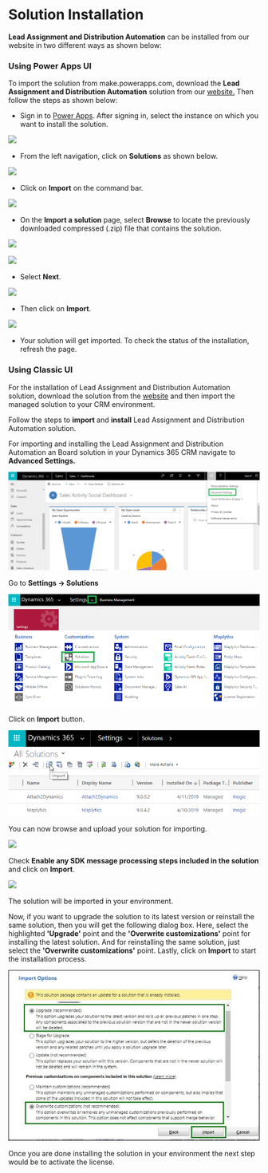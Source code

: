 # Solution Installation

**Lead Assignment and Distribution Automation** can be installed from our website in two different ways as shown below:

### Using Power Apps UI

To import the solution from make.powerapps.com, download the **Lead Assignment and Distribution Automation** solution from our [website.](https://www.inogic.com/product/productivity-apps/auto-manage-lead-assignment-and-distribution-automation-dynamics-365-crm) Then follow the steps as shown below:

* Sign in to [Power Apps](https://make.powerapps.com/?utm\_source=padocs\&utm\_medium=linkinadoc\&utm\_campaign=referralsfromdoc). After signing in, select the instance on which you want to install the solution.

![](<../../../.gitbook/assets/Power Apps Install\_1.png>)

* From the left navigation, click on **Solutions** as shown below.

![](<../../../.gitbook/assets/Power Apps Install\_2.png>)

* Click on **Import** on the command bar.

![](<../../../.gitbook/assets/Power Apps Install\_3.png>)

* On the **Import a solution** page, select **Browse** to locate the previously downloaded compressed (.zip) file that contains the solution.

![](<../../../.gitbook/assets/Power Apps Install\_4.png>)

![](<../../../.gitbook/assets/Power Apps Install\_5.png>)

* Select **Next**.

![](<../../../.gitbook/assets/Power Apps Install\_6.png>)

* Then click on **Import**.

![](<../../../.gitbook/assets/Power Apps Install\_7.png>)

* Your solution will get imported. To check the status of the installation, refresh the page.

### Using Classic UI

For the installation of Lead Assignment and Distribution Automation solution, download the solution from the [website](https://www.inogic.com/product/productivity-apps/auto-manage-lead-assignment-and-distribution-automation-dynamics-365-crm) and then import the managed solution to your CRM environment.&#x20;

Follow the steps to **import** and **install** Lead Assignment and Distribution Automation  solution.

For importing and installing the Lead Assignment and Distribution Automation an Board solution in your Dynamics 365 CRM navigate to **Advanced Settings.**

![](<../../../.gitbook/assets/1Installing-Click2Export-in-your-Environment (1).png>)

&#x20;Go to **Settings → Solutions**

![](../../../.gitbook/assets/2Installing-Click2Export-in-your-Environment.png)

Click on **Import** button.

![](../../../.gitbook/assets/3Installing-Click2Export-in-your-Environment.png)

You can now browse and upload your solution for importing.

![](<../../../.gitbook/assets/Classic Install\_4.png>)

Check **Enable any SDK message processing steps included in the solution** and click on **Import**.

![](<../../../.gitbook/assets/Install\_8 (2).png>)

The solution will be imported in your environment.

Now, if you want to upgrade the solution to its latest version or reinstall the same solution, then you will get the following dialog box. Here, select the highlighted **'Upgrade'** point and the **'Overwrite customizations'** point for installing the latest solution. And for reinstalling the same solution, just select the **'Overwrite customizations'** point. Lastly, click on **Import** to start the installation process.&#x20;

![](../../../.gitbook/assets/UpgradeAndOverwrite.jpg)

Once you are done installing the solution in your environment the next step would be to activate the license.
